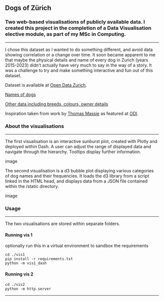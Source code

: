 Dogs of Zürich
---
### Two web-based visualisations of publicly available data. I created this project in the completion of a Data Visualisation elective module, as part of my MSc in Computing.
---
I chose this dataset as I wanted to do something different, and avoid data showing correlation or a change over time. 
It soon became apparent to me that maybe the physical details and name of every dog in Zurich (years 2015-2023) didn’t actually have very much to say in the way of a story. It was a challenge to try and make something interactive and fun out of this dataset. 

  
Dataset is available at [Open Data Zurich](https://data.stadt-zuerich.ch/). 

[Names of dogs](https://data.stadt-zuerich.ch/dataset/sid_stapo_hundenamen_od1002)

[Other data including breeds, colours, owner details](https://data.stadt-zuerich.ch/dataset/sid_stapo_hundebestand_od1001)

 
Inspiration taken from work by [Thomas Massie](https://public.tableau.com/app/profile/thomas.massie) as featured at [ODI](https://theodi.org/article/the-open-data-olympics-seven-weird-and-wonderful-open-datasets/).



### About the visualisations
---
The first visualisation is an interactive sunburst plot, created with Plotly and deployed within Dash. A user can adjust the range of displayed data and navigate through the hierarchy. Tooltips display further information.

image

The second visualisation is a d3 bubble plot displaying various categories of dog names and their frequencies.
It loads the d3 library from a script linked in the HTML head, and displays data from a JSON file contained within the /static directory. 

image



### Usage
---
The two visualisations are stored within separate folders.

#### Running vis 1
optionally run this in a virtual environment to sandbox the requirements
```
cd ./vis1
pip install -r requirements.txt
python -m vis1_dash
```

#### Running vis 2
```
cd ./vis2
python -m http.server
```
---
